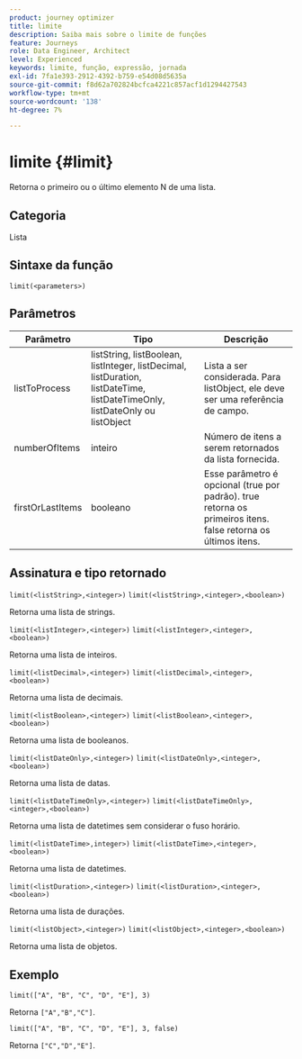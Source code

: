 ```yaml
---
product: journey optimizer
title: limite
description: Saiba mais sobre o limite de funções
feature: Journeys
role: Data Engineer, Architect
level: Experienced
keywords: limite, função, expressão, jornada
exl-id: 7fa1e393-2912-4392-b759-e54d08d5635a
source-git-commit: f8d62a702824bcfca4221c857acf1d1294427543
workflow-type: tm+mt
source-wordcount: '138'
ht-degree: 7%

---
```


# limite {#limit}

Retorna o primeiro ou o último elemento N de uma lista.

## Categoria

Lista

## Sintaxe da função

`limit(<parameters>)`

## Parâmetros

| Parâmetro | Tipo | Descrição |
|-----------|------------------|------------------|
| listToProcess | listString, listBoolean, listInteger, listDecimal, listDuration, listDateTime, listDateTimeOnly, listDateOnly ou listObject | Lista a ser considerada. Para listObject, ele deve ser uma referência de campo. |
| numberOfItems | inteiro | Número de itens a serem retornados da lista fornecida. |
| firstOrLastItems | booleano | Esse parâmetro é opcional (true por padrão). true retorna os primeiros itens. false retorna os últimos itens. |

## Assinatura e tipo retornado

`limit(<listString>,<integer>)`
`limit(<listString>,<integer>,<boolean>)`

Retorna uma lista de strings.

`limit(<listInteger>,<integer>)`
`limit(<listInteger>,<integer>,<boolean>)`

Retorna uma lista de inteiros.

`limit(<listDecimal>,<integer>)`
`limit(<listDecimal>,<integer>,<boolean>)`

Retorna uma lista de decimais.

`limit(<listBoolean>,<integer>)`
`limit(<listBoolean>,<integer>,<boolean>)`

Retorna uma lista de booleanos.

`limit(<listDateOnly>,<integer>)`
`limit(<listDateOnly>,<integer>,<boolean>)`

Retorna uma lista de datas.

`limit(<listDateTimeOnly>,<integer>)`
`limit(<listDateTimeOnly>,<integer>,<boolean>)`

Retorna uma lista de datetimes sem considerar o fuso horário.

`limit(<listDateTime>,integer>)`
`limit(<listDateTime>,<integer>,<boolean>)`

Retorna uma lista de datetimes.

`limit(<listDuration>,<integer>)`
`limit(<listDuration>,<integer>,<boolean>)`

Retorna uma lista de durações.

`limit(<listObject>,<integer>)`
`limit(<listObject>,<integer>,<boolean>)`

Retorna uma lista de objetos.

## Exemplo

`limit(["A", "B", "C", "D", "E"], 3)`

Retorna `["A","B","C"]`.

`limit(["A", "B", "C", "D", "E"], 3, false)`

Retorna `["C","D","E"]`.
